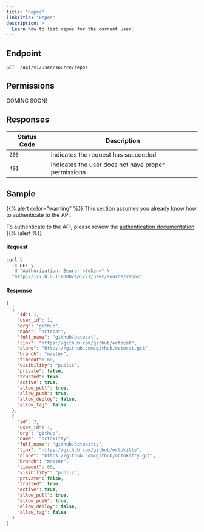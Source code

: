 ```yaml
---
title: "Repos"
linkTitle: "Repos"
description: >
  Learn how to list repos for the current user.
---
```


## Endpoint

```
GET  /api/v1/user/source/repos
```

## Permissions

COMING SOON!

## Responses

| Status Code | Description                                         |
| ----------- | --------------------------------------------------- |
| `200`       | indicates the request has succeeded                 |
| `401`       | indicates the user does not have proper permissions |

## Sample

{{% alert color="warning" %}}
This section assumes you already know how to authenticate to the API.

To authenticate to the API, please review the [authentication documentation](/docs/api/authentication/).
{{% /alert %}}

#### Request

```sh
curl \
  -X GET \
  -H "Authorization: Bearer <token>" \
  "http://127.0.0.1:8080/api/v1/user/source/repos"
```

#### Response

```json
[
  {
    "id": 1,
    "user_id": 1,
    "org": "github",
    "name": "octocat",
    "full_name": "github/octocat",
    "link": "https://github.com/github/octocat",
    "clone": "https://github.com/github/octocat.git",
    "branch": "master",
    "timeout": 60,
    "visibility": "public",
    "private": false,
    "trusted": true,
    "active": true,
    "allow_pull": true,
    "allow_push": true,
    "allow_deploy": false,
    "allow_tag": false
  },
  {
    "id": 2,
    "user_id": 1,
    "org": "github",
    "name": "octokitty",
    "full_name": "github/octokitty",
    "link": "https://github.com/github/octokitty",
    "clone": "https://github.com/github/octokitty.git",
    "branch": "master",
    "timeout": 60,
    "visibility": "public",
    "private": false,
    "trusted": true,
    "active": true,
    "allow_pull": true,
    "allow_push": true,
    "allow_deploy": false,
    "allow_tag": false
  }
]
```
